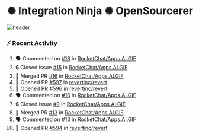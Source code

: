  
<h1 align="center">✺ Integration Ninja ✺ OpenSourcerer</h1>

![header](https://github.com/Nabhag8848/Nabhag8848/assets/65061890/3ecbdaa2-ea2a-4413-a40a-87945f5fb05a)

### :zap: Recent Activity

<!--START_SECTION:activity-->
1. 🗣 Commented on [#18](https://github.com/RocketChat/Apps.AI.GIF/pull/18#issuecomment-2247754736) in [RocketChat/Apps.AI.GIF](https://github.com/RocketChat/Apps.AI.GIF)
2. 🔒 Closed issue [#15](https://github.com/RocketChat/Apps.AI.GIF/issues/15) in [RocketChat/Apps.AI.GIF](https://github.com/RocketChat/Apps.AI.GIF)
3. 🎉 Merged PR [#16](https://github.com/RocketChat/Apps.AI.GIF/pull/16) in [RocketChat/Apps.AI.GIF](https://github.com/RocketChat/Apps.AI.GIF)
4. 💪 Opened PR [#597](https://github.com/revertinc/revert/pull/597) in [revertinc/revert](https://github.com/revertinc/revert)
5. 💪 Opened PR [#596](https://github.com/revertinc/revert/pull/596) in [revertinc/revert](https://github.com/revertinc/revert)
6. 🗣 Commented on [#16](https://github.com/RocketChat/Apps.AI.GIF/pull/16#issuecomment-2241532894) in [RocketChat/Apps.AI.GIF](https://github.com/RocketChat/Apps.AI.GIF)
7. 🔒 Closed issue [#9](https://github.com/RocketChat/Apps.AI.GIF/issues/9) in [RocketChat/Apps.AI.GIF](https://github.com/RocketChat/Apps.AI.GIF)
8. 🎉 Merged PR [#13](https://github.com/RocketChat/Apps.AI.GIF/pull/13) in [RocketChat/Apps.AI.GIF](https://github.com/RocketChat/Apps.AI.GIF)
9. 🗣 Commented on [#13](https://github.com/RocketChat/Apps.AI.GIF/pull/13#issuecomment-2217198955) in [RocketChat/Apps.AI.GIF](https://github.com/RocketChat/Apps.AI.GIF)
10. 💪 Opened PR [#594](https://github.com/revertinc/revert/pull/594) in [revertinc/revert](https://github.com/revertinc/revert)
<!--END_SECTION:activity-->

  



